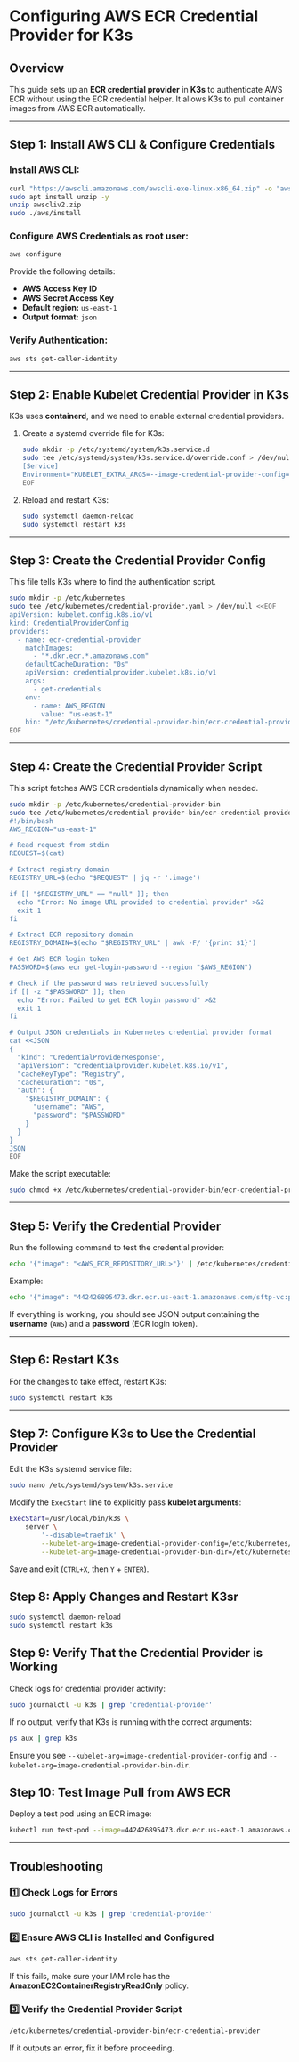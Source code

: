 # Configuring AWS ECR Credential Provider for K3s

## Overview
This guide sets up an **ECR credential provider** in **K3s** to authenticate AWS ECR without using the ECR credential helper. It allows K3s to pull container images from AWS ECR automatically.

---
## Step 1: Install AWS CLI & Configure Credentials

### Install AWS CLI:
```bash
curl "https://awscli.amazonaws.com/awscli-exe-linux-x86_64.zip" -o "awscliv2.zip"
sudo apt install unzip -y
unzip awscliv2.zip
sudo ./aws/install
```

### Configure AWS Credentials as root user:
```bash
aws configure
```
Provide the following details:
- **AWS Access Key ID**
- **AWS Secret Access Key**
- **Default region:** `us-east-1`
- **Output format:** `json`

### Verify Authentication:
```bash
aws sts get-caller-identity
```

---

## **Step 2: Enable Kubelet Credential Provider in K3s**
K3s uses **containerd**, and we need to enable external credential providers.

1. Create a systemd override file for K3s:

   ```sh
   sudo mkdir -p /etc/systemd/system/k3s.service.d
   sudo tee /etc/systemd/system/k3s.service.d/override.conf > /dev/null <<EOF
   [Service]
   Environment="KUBELET_EXTRA_ARGS=--image-credential-provider-config=/etc/kubernetes/credential-provider.yaml --image-credential-provider-bin-dir=/etc/kubernetes/credential-provider-bin"
   EOF
   ```

2. Reload and restart K3s:

   ```sh
   sudo systemctl daemon-reload
   sudo systemctl restart k3s
   ```

---

## **Step 3: Create the Credential Provider Config**
This file tells K3s where to find the authentication script.

```sh
sudo mkdir -p /etc/kubernetes
sudo tee /etc/kubernetes/credential-provider.yaml > /dev/null <<EOF
apiVersion: kubelet.config.k8s.io/v1
kind: CredentialProviderConfig
providers:
  - name: ecr-credential-provider
    matchImages:
      - "*.dkr.ecr.*.amazonaws.com"
    defaultCacheDuration: "0s"
    apiVersion: credentialprovider.kubelet.k8s.io/v1
    args:
      - get-credentials
    env:
      - name: AWS_REGION
        value: "us-east-1"
    bin: "/etc/kubernetes/credential-provider-bin/ecr-credential-provider"
EOF
```

---

## **Step 4: Create the Credential Provider Script**
This script fetches AWS ECR credentials dynamically when needed.

```sh
sudo mkdir -p /etc/kubernetes/credential-provider-bin
sudo tee /etc/kubernetes/credential-provider-bin/ecr-credential-provider > /dev/null <<'EOF'
#!/bin/bash
AWS_REGION="us-east-1"

# Read request from stdin
REQUEST=$(cat)

# Extract registry domain
REGISTRY_URL=$(echo "$REQUEST" | jq -r '.image')

if [[ "$REGISTRY_URL" == "null" ]]; then
  echo "Error: No image URL provided to credential provider" >&2
  exit 1
fi

# Extract ECR repository domain
REGISTRY_DOMAIN=$(echo "$REGISTRY_URL" | awk -F/ '{print $1}')

# Get AWS ECR login token
PASSWORD=$(aws ecr get-login-password --region "$AWS_REGION")

# Check if the password was retrieved successfully
if [[ -z "$PASSWORD" ]]; then
  echo "Error: Failed to get ECR login password" >&2
  exit 1
fi

# Output JSON credentials in Kubernetes credential provider format
cat <<JSON
{
  "kind": "CredentialProviderResponse",
  "apiVersion": "credentialprovider.kubelet.k8s.io/v1",
  "cacheKeyType": "Registry",
  "cacheDuration": "0s",
  "auth": {
    "$REGISTRY_DOMAIN": {
      "username": "AWS",
      "password": "$PASSWORD"
    }
  }
}
JSON
EOF

```

Make the script executable:

```sh
sudo chmod +x /etc/kubernetes/credential-provider-bin/ecr-credential-provider
```

---

## **Step 5: Verify the Credential Provider**
Run the following command to test the credential provider:

```sh
echo '{"image": "<AWS_ECR_REPOSITORY_URL>"}' | /etc/kubernetes/credential-provider-bin/ecr-credential-provider
```

Example:

```sh
echo '{"image": "442426895473.dkr.ecr.us-east-1.amazonaws.com/sftp-vc:pim-fe-env"}' | /etc/kubernetes/credential-provider-bin/ecr-credential-provider
```

If everything is working, you should see JSON output containing the **username** (`AWS`) and a **password** (ECR login token).

---

## **Step 6: Restart K3s**
For the changes to take effect, restart K3s:

```sh
sudo systemctl restart k3s
```

---

## **Step 7: Configure K3s to Use the Credential Provider**

Edit the K3s systemd service file:

```sh
sudo nano /etc/systemd/system/k3s.service
```

Modify the `ExecStart` line to explicitly pass **kubelet arguments**:

```sh
ExecStart=/usr/local/bin/k3s \
    server \
        '--disable=traefik' \
        --kubelet-arg=image-credential-provider-config=/etc/kubernetes/credential-provider.yaml \
        --kubelet-arg=image-credential-provider-bin-dir=/etc/kubernetes/credential-provider-bin
```

Save and exit (`CTRL+X`, then `Y` + `ENTER`).

## **Step 8: Apply Changes and Restart K3sr**

```sh
sudo systemctl daemon-reload
sudo systemctl restart k3s
```

## **Step 9: Verify That the Credential Provider is Working**

Check logs for credential provider activity:

```sh
sudo journalctl -u k3s | grep 'credential-provider'
```

If no output, verify that K3s is running with the correct arguments:

```sh
ps aux | grep k3s
```

Ensure you see `--kubelet-arg=image-credential-provider-config` and `--kubelet-arg=image-credential-provider-bin-dir`.

## **Step 10: Test Image Pull from AWS ECR**

Deploy a test pod using an ECR image:

```sh
kubectl run test-pod --image=442426895473.dkr.ecr.us-east-1.amazonaws.com/sftp-vc:pim-fe-env --restart=Never
```
---
## **Troubleshooting**
### 1️⃣ Check Logs for Errors
```sh
sudo journalctl -u k3s | grep 'credential-provider'
```

### 2️⃣ Ensure AWS CLI is Installed and Configured
```sh
aws sts get-caller-identity
```

If this fails, make sure your IAM role has the **AmazonEC2ContainerRegistryReadOnly** policy.

### 3️⃣ Verify the Credential Provider Script
```sh
/etc/kubernetes/credential-provider-bin/ecr-credential-provider
```
If it outputs an error, fix it before proceeding.
